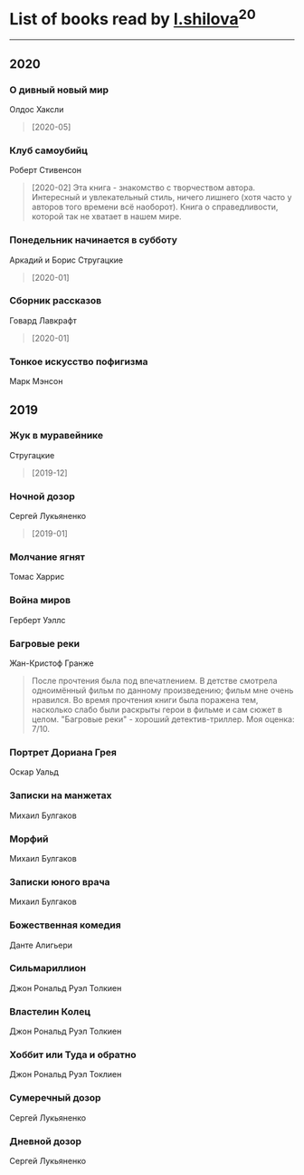 # List of books read by [l.shilova](http://vk.com/id10123344)<sup>20</sup>
---

## 2020

### О дивный новый мир
Олдос Хаксли
> [2020-05] 


### Клуб самоубийц
Роберт Стивенсон
> [2020-02] Эта книга - знакомство с творчеством автора. Интересный и увлекательный стиль, ничего лишнего (хотя часто у авторов того времени всё наоборот). Книга о справедливости, которой так не хватает в нашем мире.


### Понедельник начинается в субботу
Аркадий и Борис Стругацкие
> [2020-01] 


### Сборник рассказов
Говард Лавкрафт
> [2020-01] 


### Тонкое искусство пофигизма
Марк Мэнсон



## 2019

### Жук в муравейнике
Стругацкие
> [2019-12] 


### Ночной дозор
Сергей Лукьяненко
> [2019-01] 


### Молчание ягнят
Томас Харрис


### Война миров
Герберт Уэллс


### Багровые реки
Жан-Кристоф Гранже
> После прочтения была под впечатлением. В детстве смотрела одноимённый фильм по данному произведению; фильм мне очень нравился. Во время прочтения книги была поражена тем, насколько слабо были раскрыты герои в фильме и сам сюжет в целом. 
> "Багровые реки" - хороший детектив-триллер. Моя оценка: 7/10.


### Портрет Дориана Грея
Оскар Уальд


### Записки на манжетах
Михаил Булгаков


### Морфий
Михаил Булгаков


### Записки юного врача
Михаил Булгаков


### Божественная комедия
Данте Алигьери


### Сильмариллион
Джон Рональд Руэл Толкиен


### Властелин Колец
Джон Рональд Руэл Толкиен


### Хоббит или Туда и обратно
Джон Рональд Руэл Токлиен


### Сумеречный дозор
Сергей Лукьяненко


### Дневной дозор
Сергей Лукьяненко



